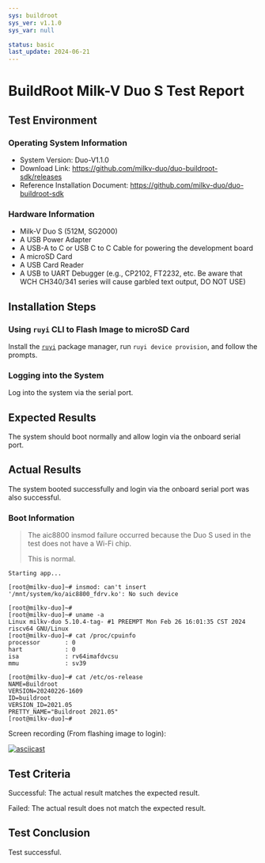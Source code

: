 ```yaml
---
sys: buildroot
sys_ver: v1.1.0
sys_var: null

status: basic
last_update: 2024-06-21
---
```


# BuildRoot Milk-V Duo S Test Report

## Test Environment

### Operating System Information

- System Version: Duo-V1.1.0
- Download Link: https://github.com/milkv-duo/duo-buildroot-sdk/releases
- Reference Installation Document: https://github.com/milkv-duo/duo-buildroot-sdk

### Hardware Information

- Milk-V Duo S (512M, SG2000)
- A USB Power Adapter
- A USB-A to C or USB C to C Cable for powering the development board
- A microSD Card
- A USB Card Reader
- A USB to UART Debugger (e.g., CP2102, FT2232, etc. Be aware that WCH CH340/341 series will cause garbled text output, DO NOT USE)

## Installation Steps

### Using `ruyi` CLI to Flash Image to microSD Card

Install the [`ruyi`](https://github.com/ruyisdk/ruyi) package manager, run `ruyi device provision`, and follow the prompts.

### Logging into the System

Log into the system via the serial port.

## Expected Results

The system should boot normally and allow login via the onboard serial port.

## Actual Results

The system booted successfully and login via the onboard serial port was also successful.

### Boot Information

> The aic8800 insmod failure occurred because the Duo S used in the test does not have a Wi-Fi chip.
> 
> This is normal.

```log
Starting app...                                                                                                                     
                                                                                                                                    
[root@milkv-duo]~# insmod: can't insert '/mnt/system/ko/aic8800_fdrv.ko': No such device                                            
                                                                                                                                    
[root@milkv-duo]~#                                                                                                                  
[root@milkv-duo]~# uname -a                                                                                                         
Linux milkv-duo 5.10.4-tag- #1 PREEMPT Mon Feb 26 16:01:35 CST 2024 riscv64 GNU/Linux                                               
[root@milkv-duo]~# cat /proc/cpuinfo                                                                                                
processor       : 0                                                                                                                 
hart            : 0                                                                                                                 
isa             : rv64imafdvcsu                                                                                                     
mmu             : sv39                                                                                                              
                                                                                                                                    
[root@milkv-duo]~# cat /etc/os-release                                                                                              
NAME=Buildroot                                                                                                                      
VERSION=20240226-1609                                                                                                               
ID=buildroot                                                                                                                        
VERSION_ID=2021.05                                                                                                                  
PRETTY_NAME="Buildroot 2021.05"                                                                                                     
[root@milkv-duo]~# 
```

Screen recording (From flashing image to login):

[![asciicast](https://asciinema.org/a/Zbt8azPsJFYLWOYCKgPNrt9S7.svg)](https://asciinema.org/a/Zbt8azPsJFYLWOYCKgPNrt9S7)

## Test Criteria

Successful: The actual result matches the expected result.

Failed: The actual result does not match the expected result.

## Test Conclusion

Test successful.
